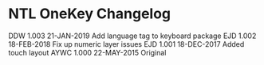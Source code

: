 NTL OneKey Changelog
====================

DDW   1.003   21-JAN-2019     Add language tag to keyboard package
EJD   1.002   18-FEB-2018     Fix up numeric layer issues
EJD   1.001   18-DEC-2017     Added touch layout
AYWC  1.000   22-MAY-2015     Original
